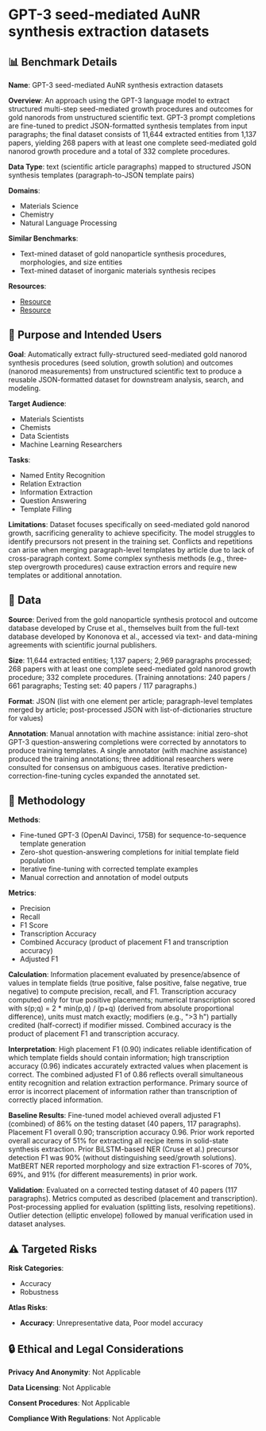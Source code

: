 # GPT-3 seed-mediated AuNR synthesis extraction datasets

## 📊 Benchmark Details

**Name**: GPT-3 seed-mediated AuNR synthesis extraction datasets

**Overview**: An approach using the GPT-3 language model to extract structured multi-step seed-mediated growth procedures and outcomes for gold nanorods from unstructured scientific text. GPT-3 prompt completions are fine-tuned to predict JSON-formatted synthesis templates from input paragraphs; the final dataset consists of 11,644 extracted entities from 1,137 papers, yielding 268 papers with at least one complete seed-mediated gold nanorod growth procedure and a total of 332 complete procedures.

**Data Type**: text (scientific article paragraphs) mapped to structured JSON synthesis templates (paragraph-to-JSON template pairs)

**Domains**:
- Materials Science
- Chemistry
- Natural Language Processing

**Similar Benchmarks**:
- Text-mined dataset of gold nanoparticle synthesis procedures, morphologies, and size entities
- Text-mined dataset of inorganic materials synthesis recipes

**Resources**:
- [Resource](https://doi.org/10.6084/m9.figshare.19719310.v3)
- [Resource](https://arxiv.org/abs/2304.13846)

## 🎯 Purpose and Intended Users

**Goal**: Automatically extract fully-structured seed-mediated gold nanorod synthesis procedures (seed solution, growth solution) and outcomes (nanorod measurements) from unstructured scientific text to produce a reusable JSON-formatted dataset for downstream analysis, search, and modeling.

**Target Audience**:
- Materials Scientists
- Chemists
- Data Scientists
- Machine Learning Researchers

**Tasks**:
- Named Entity Recognition
- Relation Extraction
- Information Extraction
- Question Answering
- Template Filling

**Limitations**: Dataset focuses specifically on seed-mediated gold nanorod growth, sacrificing generality to achieve specificity. The model struggles to identify precursors not present in the training set. Conflicts and repetitions can arise when merging paragraph-level templates by article due to lack of cross-paragraph context. Some complex synthesis methods (e.g., three-step overgrowth procedures) cause extraction errors and require new templates or additional annotation.

## 💾 Data

**Source**: Derived from the gold nanoparticle synthesis protocol and outcome database developed by Cruse et al., themselves built from the full-text database developed by Kononova et al., accessed via text- and data-mining agreements with scientific journal publishers.

**Size**: 11,644 extracted entities; 1,137 papers; 2,969 paragraphs processed; 268 papers with at least one complete seed-mediated gold nanorod growth procedure; 332 complete procedures. (Training annotations: 240 papers / 661 paragraphs; Testing set: 40 papers / 117 paragraphs.)

**Format**: JSON (list with one element per article; paragraph-level templates merged by article; post-processed JSON with list-of-dictionaries structure for values)

**Annotation**: Manual annotation with machine assistance: initial zero-shot GPT-3 question-answering completions were corrected by annotators to produce training templates. A single annotator (with machine assistance) produced the training annotations; three additional researchers were consulted for consensus on ambiguous cases. Iterative prediction-correction-fine-tuning cycles expanded the annotated set.

## 🔬 Methodology

**Methods**:
- Fine-tuned GPT-3 (OpenAI Davinci, 175B) for sequence-to-sequence template generation
- Zero-shot question-answering completions for initial template field population
- Iterative fine-tuning with corrected template examples
- Manual correction and annotation of model outputs

**Metrics**:
- Precision
- Recall
- F1 Score
- Transcription Accuracy
- Combined Accuracy (product of placement F1 and transcription accuracy)
- Adjusted F1

**Calculation**: Information placement evaluated by presence/absence of values in template fields (true positive, false positive, false negative, true negative) to compute precision, recall, and F1. Transcription accuracy computed only for true positive placements; numerical transcription scored with s(p;q) = 2 * min(p,q) / (p+q) (derived from absolute proportional difference), units must match exactly; modifiers (e.g., ">3 h") partially credited (half-correct) if modifier missed. Combined accuracy is the product of placement F1 and transcription accuracy.

**Interpretation**: High placement F1 (0.90) indicates reliable identification of which template fields should contain information; high transcription accuracy (0.96) indicates accurately extracted values when placement is correct. The combined adjusted F1 of 0.86 reflects overall simultaneous entity recognition and relation extraction performance. Primary source of error is incorrect placement of information rather than transcription of correctly placed information.

**Baseline Results**: Fine-tuned model achieved overall adjusted F1 (combined) of 86% on the testing dataset (40 papers, 117 paragraphs). Placement F1 overall 0.90; transcription accuracy 0.96. Prior work reported overall accuracy of 51% for extracting all recipe items in solid-state synthesis extraction. Prior BiLSTM-based NER (Cruse et al.) precursor detection F1 was 90% (without distinguishing seed/growth solutions). MatBERT NER reported morphology and size extraction F1-scores of 70%, 69%, and 91% (for different measurements) in prior work.

**Validation**: Evaluated on a corrected testing dataset of 40 papers (117 paragraphs). Metrics computed as described (placement and transcription). Post-processing applied for evaluation (splitting lists, resolving repetitions). Outlier detection (elliptic envelope) followed by manual verification used in dataset analyses.

## ⚠️ Targeted Risks

**Risk Categories**:
- Accuracy
- Robustness

**Atlas Risks**:
- **Accuracy**: Unrepresentative data, Poor model accuracy

## 🔒 Ethical and Legal Considerations

**Privacy And Anonymity**: Not Applicable

**Data Licensing**: Not Applicable

**Consent Procedures**: Not Applicable

**Compliance With Regulations**: Not Applicable
